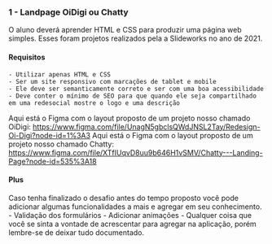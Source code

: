 ### 1 - Landpage OiDigi ou Chatty
O aluno deverá aprender HTML e CSS para produzir uma página web simples. Esses foram projetos realizados pela a Slideworks no ano de 2021.

#### Requisitos
    - Utilizar apenas HTML e CSS
    - Ser um site responsivo com marcações de tablet e mobile
    - Ele deve ser semanticamente correto e ser com uma boa acessibilidade
    - Deve conter o mínimo de SEO para que quando ele seja compartilhado em uma redesocial mostre o logo e uma descrição

Aqui está o Figma com o layout proposto de um projeto nosso chamado OiDigi: https://www.figma.com/file/UnagN5gbclsQWdJNSL2Tay/Redesign-Oi-Digi?node-id=1%3A3
Aqui está o Figma com o layout proposto de um projeto nosso chamado Chatty: https://www.figma.com/file/XTfIUqvD8uu9b646H1vSMV/Chatty---Landing-Page?node-id=535%3A18

#### Plus
Caso tenha finalizado o desafio antes do tempo proposto você pode adicionar algumas funcionalidades a mais e agregar em seu conhecimento.
    - Validação dos formulários
    - Adicionar animações
    - Qualquer coisa que você se sinta a vontade de acrescentar para agregar na aplicação, porém lembre-se de deixar tudo documentado.
